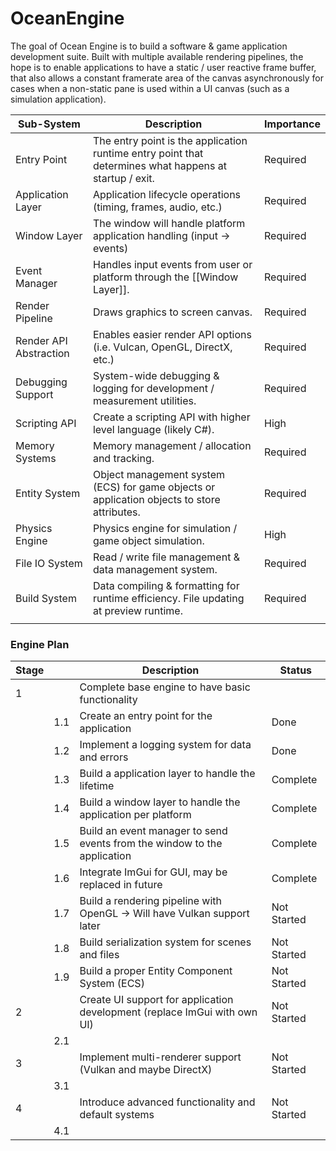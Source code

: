 # OceanEngine
 
The goal of Ocean Engine is to build a software & game application development suite. Built with multiple available rendering pipelines, the hope is to enable applications to have a static / user reactive frame buffer, that also allows a constant framerate area of the canvas asynchronously for cases when a non-static pane is used within a UI canvas (such as a simulation application).

| Sub-System             | Description                                                                                            | Importance |
| ---------------------- | ------------------------------------------------------------------------------------------------------ | ---------- |
| Entry Point            | The entry point is the application runtime entry point that determines what happens at startup / exit. | Required   |
| Application Layer      | Application lifecycle operations (timing, frames, audio, etc.)                                         | Required   |
| Window Layer           | The window will handle platform application handling (input → events)                                  | Required   |
| Event Manager          | Handles input events from user or platform through the [[Window Layer]].                               | Required   | 
| Render Pipeline        | Draws graphics to screen canvas.                                                                       | Required   |
| Render API Abstraction | Enables easier render API options (i.e. Vulcan, OpenGL, DirectX, etc.)                                 | Required   |
| Debugging Support      | System-wide debugging & logging for development / measurement utilities.                               | Required   |
| Scripting API          | Create a scripting API with higher level language (likely C#).                                         | High       |
| Memory Systems         | Memory management / allocation and tracking.                                                           | Required   |
| Entity System          | Object management system (ECS) for game objects or application objects to store attributes.            | Required   |
| Physics Engine         | Physics engine for simulation / game object simulation.                                                | High       |
| File IO System         | Read / write file management & data management system.                                                 | Required   |
| Build System           | Data compiling & formatting for runtime efficiency. File updating at preview runtime.                  | Required   |
|                        |                                                                                                        |            |

### Engine Plan
| Stage |     | Description                                                               | Status      |
| ----- | --- | ------------------------------------------------------------------------- | ----------- |
| 1     |     | Complete base engine to have basic functionality                          |             |
|       | 1.1 | Create an entry point for the application                                 | Done        |
|       | 1.2 | Implement a logging system for data and errors                            | Done        |
|       | 1.3 | Build a application layer to handle the lifetime                          | Complete    |
|       | 1.4 | Build a window layer to handle the application per platform               | Complete    |
|       | 1.5 | Build an event manager to send events from the window to the application  | Complete    |
|       | 1.6 | Integrate ImGui for GUI, may be replaced in future                        | Complete    |
|       | 1.7 | Build a rendering pipeline with OpenGL → Will have Vulkan support later   | Not Started |
|       | 1.8 | Build serialization system for scenes and files                           | Not Started |
|       | 1.9 | Build a proper Entity Component System (ECS)                              | Not Started |
| 2     |     | Create UI support for application development (replace ImGui with own UI) | Not Started |
|       | 2.1 |                                                                           |             |
| 3     |     | Implement multi-renderer support (Vulkan and maybe DirectX)               | Not Started |
|       | 3.1 |                                                                           |             |
| 4     |     | Introduce advanced functionality and default systems                      | Not Started |
|       | 4.1 |                                                                           |             |
